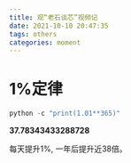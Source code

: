 ```yaml
---
title: 观“老石谈芯”视频记
date: 2021-10-10 20:47:35
tags: others
categories: moment
---
```


# 1%定律
```python
python -c "print(1.01**365)"
```

**37.78343433288728**

每天提升1%, 一年后提升近38倍。
